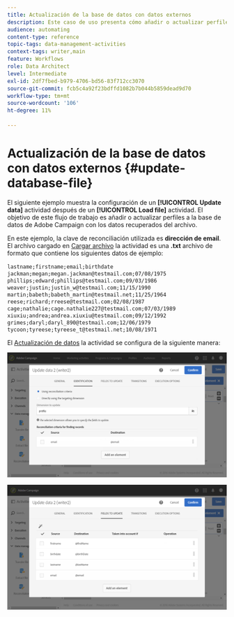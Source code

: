```yaml
---
title: Actualización de la base de datos con datos externos
description: Este caso de uso presenta cómo añadir o actualizar perfiles a la base de datos de Adobe Campaign con los datos recuperados del archivo.
audience: automating
content-type: reference
topic-tags: data-management-activities
context-tags: writer,main
feature: Workflows
role: Data Architect
level: Intermediate
exl-id: 2df7fbed-b979-4706-bd56-83f712cc3070
source-git-commit: fcb5c4a92f23bdffd1082b7b044b5859dead9d70
workflow-type: tm+mt
source-wordcount: '106'
ht-degree: 11%

---
```


# Actualización de la base de datos con datos externos {#update-database-file}

El siguiente ejemplo muestra la configuración de un **[!UICONTROL Update data]** actividad después de un **[!UICONTROL Load file]** actividad. El objetivo de este flujo de trabajo es añadir o actualizar perfiles a la base de datos de Adobe Campaign con los datos recuperados del archivo.

En este ejemplo, la clave de reconciliación utilizada es **dirección de email**. El archivo cargado en [Cargar archivo](../../automating/using/load-file.md) la actividad es una **.txt** archivo de formato que contiene los siguientes datos de ejemplo:

```
lastname;firstname;email;birthdate
jackman;megan;megan.jackman@testmail.com;07/08/1975
phillips;edward;phillips@testmail.com;09/03/1986
weaver;justin;justin_w@testmail.com;11/15/1990
martin;babeth;babeth_martin@testmail.net;11/25/1964
reese;richard;rreese@testmail.com;02/08/1987
cage;nathalie;cage.nathalie227@testmail.com;07/03/1989
xiuxiu;andrea;andrea.xiuxiu@testmail.com;09/12/1992
grimes;daryl;daryl_890@testmail.com;12/06/1979
tycoon;tyreese;tyreese_t@testmail.net;10/08/1971
```

El [Actualización de datos](../../automating/using/update-data.md) la actividad se configura de la siguiente manera:

![](assets/deduplication_example2_writer1.png)

![](assets/deduplication_example2_writer2.png)
